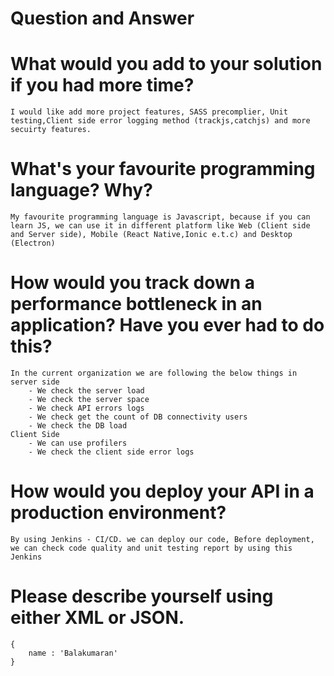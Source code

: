 # Question and Answer

# What would you add to your solution if you had more time?
	I would like add more project features, SASS precomplier, Unit testing,Client side error logging method (trackjs,catchjs) and more secuirty features.

# What's your favourite programming language? Why?
	My favourite programming language is Javascript, because if you can learn JS, we can use it in different platform like Web (Client side and Server side), Mobile (React Native,Ionic e.t.c) and Desktop (Electron)

# How would you track down a performance bottleneck in an application? Have you ever had to do this?
	In the current organization we are following the below things in server side
		- We check the server load
		- We check the server space
		- We check API errors logs
		- We check get the count of DB connectivity users
		- We check the DB load
	Client Side
		- We can use profilers
		- We check the client side error logs

# How would you deploy your API in a production environment?
	By using Jenkins - CI/CD. we can deploy our code, Before deployment, we can check code quality and unit testing report by using this Jenkins

# Please describe yourself using either XML or JSON.
	{
		name : 'Balakumaran'
	}